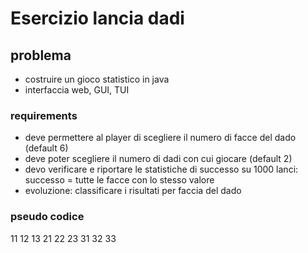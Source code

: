 # Esercizio lancia dadi

## problema

* costruire un gioco statistico in java
* interfaccia web, GUI, TUI

### requirements

* deve permettere al player di scegliere il numero di facce del dado (default 6)
* deve poter scegliere il numero di dadi con cui giocare (default 2)
* devo verificare e riportare le statistiche di successo su 1000 lanci: successo = tutte le facce con lo stesso valore
* evoluzione: classificare i risultati per faccia del dado

### pseudo codice

11 12 13
21 22 23
31 32 33
